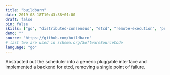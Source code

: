 ```yaml
---
title: "buildbarn"
date: 2019-08-18T10:43:38+01:00
draft: false
pin: false
skills: ["go", "distributed-consensus", "etcd", "remote-execution", 'prometheus', 'open-telemetry', 'open-source', 'docker', 'kubernetes', 'microservices']
demo: ""
source: "https://github.com/buildbarn"
# last two are used in schema.org/SoftwareSourceCode
language: "go"
---
```


Abstracted out the scheduler into a generic pluggable interface
and implemented a backend for etcd, removing a single point of
failure. 

